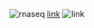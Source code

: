 ![rnaseq](http://bioinfo.vanderbilt.edu/vangard/images/RNA-seq.png)
[link](https://angus.readthedocs.io/en/2019/diff-ex-and-viz.html#getting-started-on-jetstream)
![link](https://drive.google.com/file/d/1PYmvw4oYLS5aYm1KVucddSh42AJgnpHh/view?usp=sharing)
